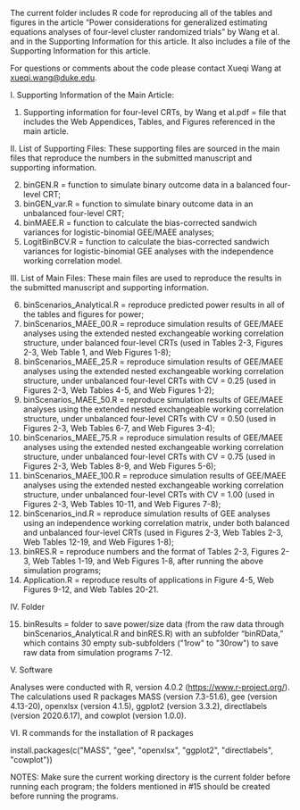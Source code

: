The current folder includes R code for reproducing all of the tables and figures in the article “Power considerations for generalized estimating equations analyses of four-level cluster randomized trials” by Wang et al. and in the Supporting Information for this article. It also includes a file of the Supporting Information for this article.

For questions or comments about the code please contact Xueqi Wang at xueqi.wang@duke.edu.

I. Supporting Information of the Main Article:

1. Supporting information for four-level CRTs, by Wang et al.pdf = file that includes the Web Appendices, Tables, and Figures referenced in the main article.

II. List of Supporting Files: These supporting files are sourced in the main files that reproduce the numbers in the submitted manuscript and supporting information.

2. binGEN.R = function to simulate binary outcome data in a balanced four-level CRT;
3. binGEN_var.R = function to simulate binary outcome data in an unbalanced four-level CRT;
4. binMAEE.R = function to calculate the bias-corrected sandwich variances for logistic-binomial GEE/MAEE analyses;
5. LogitBinBCV.R = function to calculate the bias-corrected sandwich variances for logistic-binomial GEE analyses with the independence working correlation model.

III. List of Main Files: These main files are used to reproduce the results in the submitted manuscript and supporting information.

6. binScenarios_Analytical.R = reproduce predicted power results in all of the tables and figures for power;
7. binScenarios_MAEE_00.R = reproduce simulation results of GEE/MAEE analyses using the extended nested exchangeable working correlation structure, under balanced four-level CRTs (used in Tables 2-3, Figures 2-3, Web Table 1, and Web Figures 1-8);
8. binScenarios_MAEE_25.R = reproduce simulation results of GEE/MAEE analyses using the extended nested exchangeable working correlation structure, under unbalanced four-level CRTs with CV = 0.25 (used in Figures 2-3, Web Tables 4-5, and Web Figures 1-2);
9. binScenarios_MAEE_50.R = reproduce simulation results of GEE/MAEE analyses using the extended nested exchangeable working correlation structure, under unbalanced four-level CRTs with CV = 0.50 (used in Figures 2-3, Web Tables 6-7, and Web Figures 3-4);
10. binScenarios_MAEE_75.R = reproduce simulation results of GEE/MAEE analyses using the extended nested exchangeable working correlation structure, under unbalanced four-level CRTs with CV = 0.75 (used in Figures 2-3, Web Tables 8-9, and Web Figures 5-6);
11. binScenarios_MAEE_100.R = reproduce simulation results of GEE/MAEE analyses using the extended nested exchangeable working correlation structure, under unbalanced four-level CRTs with CV = 1.00 (used in Figures 2-3, Web Tables 10-11, and Web Figures 7-8);
12. binScenarios_ind.R = reproduce simulation results of GEE analyses using an independence working correlation matrix, under both balanced and unbalanced four-level CRTs (used in Figures 2-3, Web Tables 2-3, Web Tables 12-19, and Web Figures 1-8);
13. binRES.R = reproduce numbers and the format of Tables 2-3, Figures 2-3, Web Tables 1-19, and Web Figures 1-8, after running the above simulation programs;
14. Application.R = reproduce results of applications in Figure 4-5, Web Figures 9-12, and Web Tables 20-21.

IV. Folder

15. binResults = folder to save power/size data (from the raw data through binScenarios_Analytical.R and binRES.R) with an subfolder “binRData,” which contains 30 empty sub-subfolders ("1row" to "30row") to save raw data from simulation programs 7-12.

V. Software

Analyses were conducted with R, version 4.0.2 (https://www.r-project.org/). The calculations used R packages MASS (version 7.3-51.6), gee (version 4.13-20), openxlsx (version 4.1.5), ggplot2 (version 3.3.2), directlabels (version 2020.6.17), and cowplot (version 1.0.0).

VI. R commands for the installation of R packages

install.packages(c("MASS", "gee", "openxlsx", "ggplot2", "directlabels", "cowplot"))

NOTES: Make sure the current working directory is the current folder before running each program; the folders mentioned in #15 should be created before running the programs.
